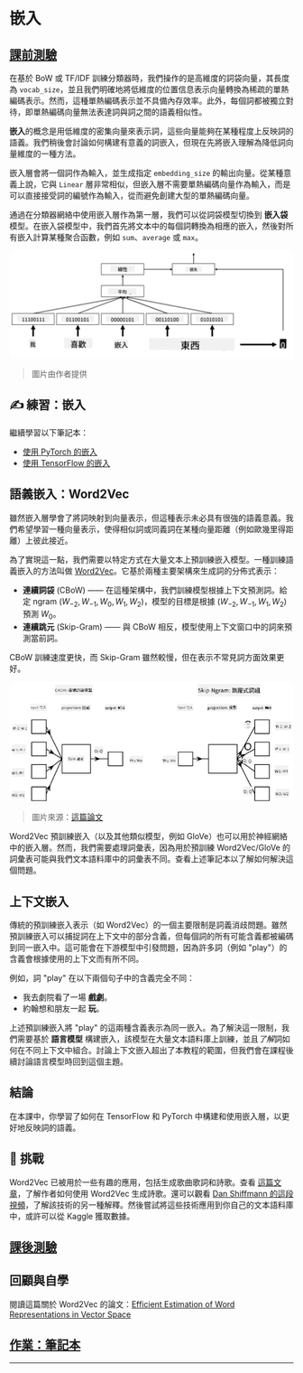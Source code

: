 <!--
CO_OP_TRANSLATOR_METADATA:
{
  "original_hash": "b708c9b85b833864c73c6281f1e6b96e",
  "translation_date": "2025-09-23T13:04:15+00:00",
  "source_file": "lessons/5-NLP/14-Embeddings/README.md",
  "language_code": "tw"
}
-->
# 嵌入

## [課前測驗](https://ff-quizzes.netlify.app/en/ai/quiz/27)

在基於 BoW 或 TF/IDF 訓練分類器時，我們操作的是高維度的詞袋向量，其長度為 `vocab_size`，並且我們明確地將低維度的位置信息表示向量轉換為稀疏的單熱編碼表示。然而，這種單熱編碼表示並不具備內存效率。此外，每個詞都被獨立對待，即單熱編碼向量無法表達詞與詞之間的語義相似性。

**嵌入**的概念是用低維度的密集向量來表示詞，這些向量能夠在某種程度上反映詞的語義。我們稍後會討論如何構建有意義的詞嵌入，但現在先將嵌入理解為降低詞向量維度的一種方法。

嵌入層會將一個詞作為輸入，並生成指定 `embedding_size` 的輸出向量。從某種意義上說，它與 `Linear` 層非常相似，但嵌入層不需要單熱編碼向量作為輸入，而是可以直接接受詞的編號作為輸入，從而避免創建大型的單熱編碼向量。

通過在分類器網絡中使用嵌入層作為第一層，我們可以從詞袋模型切換到 **嵌入袋** 模型。在嵌入袋模型中，我們首先將文本中的每個詞轉換為相應的嵌入，然後對所有嵌入計算某種聚合函數，例如 `sum`、`average` 或 `max`。

![展示五個序列詞的嵌入分類器的圖片。](../../../../../translated_images/embedding-classifier-example.b77f021a7ee67eeec8e68bfe11636c5b97d6eaa067515a129bfb1d0034b1ac5b.tw.png)

> 圖片由作者提供

## ✍️ 練習：嵌入

繼續學習以下筆記本：
* [使用 PyTorch 的嵌入](EmbeddingsPyTorch.ipynb)
* [使用 TensorFlow 的嵌入](EmbeddingsTF.ipynb)

## 語義嵌入：Word2Vec

雖然嵌入層學會了將詞映射到向量表示，但這種表示未必具有很強的語義意義。我們希望學習一種向量表示，使得相似詞或同義詞在某種向量距離（例如歐幾里得距離）上彼此接近。

為了實現這一點，我們需要以特定方式在大量文本上預訓練嵌入模型。一種訓練語義嵌入的方法叫做 [Word2Vec](https://en.wikipedia.org/wiki/Word2vec)。它基於兩種主要架構來生成詞的分佈式表示：

 - **連續詞袋** (CBoW) —— 在這種架構中，我們訓練模型根據上下文預測詞。給定 ngram $(W_{-2},W_{-1},W_0,W_1,W_2)$，模型的目標是根據 $(W_{-2},W_{-1},W_1,W_2)$ 預測 $W_0$。
 - **連續跳元** (Skip-Gram) —— 與 CBoW 相反，模型使用上下文窗口中的詞來預測當前詞。

CBoW 訓練速度更快，而 Skip-Gram 雖然較慢，但在表示不常見詞方面效果更好。

![展示 CBoW 和 Skip-Gram 算法如何將詞轉換為向量的圖片。](../../../../../translated_images/example-algorithms-for-converting-words-to-vectors.fbe9207a726922f6f0f5de66427e8a6eda63809356114e28fb1fa5f4a83ebda7.tw.png)

> 圖片來源：[這篇論文](https://arxiv.org/pdf/1301.3781.pdf)

Word2Vec 預訓練嵌入（以及其他類似模型，例如 GloVe）也可以用於神經網絡中的嵌入層。然而，我們需要處理詞彙表，因為用於預訓練 Word2Vec/GloVe 的詞彙表可能與我們文本語料庫中的詞彙表不同。查看上述筆記本以了解如何解決這個問題。

## 上下文嵌入

傳統的預訓練嵌入表示（如 Word2Vec）的一個主要限制是詞義消歧問題。雖然預訓練嵌入可以捕捉詞在上下文中的部分含義，但每個詞的所有可能含義都被編碼到同一嵌入中。這可能會在下游模型中引發問題，因為許多詞（例如 "play"）的含義會根據使用的上下文而有所不同。

例如，詞 "play" 在以下兩個句子中的含義完全不同：

- 我去劇院看了一場 **戲劇**。
- 約翰想和朋友一起 **玩**。

上述預訓練嵌入將 "play" 的這兩種含義表示為同一嵌入。為了解決這一限制，我們需要基於 **語言模型** 構建嵌入，該模型在大量文本語料庫上訓練，並且*了解*詞如何在不同上下文中組合。討論上下文嵌入超出了本教程的範圍，但我們會在課程後續討論語言模型時回到這個主題。

## 結論

在本課中，你學習了如何在 TensorFlow 和 PyTorch 中構建和使用嵌入層，以更好地反映詞的語義。

## 🚀 挑戰

Word2Vec 已被用於一些有趣的應用，包括生成歌曲歌詞和詩歌。查看 [這篇文章](https://www.politetype.com/blog/word2vec-color-poems)，了解作者如何使用 Word2Vec 生成詩歌。還可以觀看 [Dan Shiffmann 的這段視頻](https://www.youtube.com/watch?v=LSS_bos_TPI&ab_channel=TheCodingTrain)，了解該技術的另一種解釋。然後嘗試將這些技術應用到你自己的文本語料庫中，或許可以從 Kaggle 獲取數據。

## [課後測驗](https://ff-quizzes.netlify.app/en/ai/quiz/28)

## 回顧與自學

閱讀這篇關於 Word2Vec 的論文：[Efficient Estimation of Word Representations in Vector Space](https://arxiv.org/pdf/1301.3781.pdf)

## [作業：筆記本](assignment.md)

---

